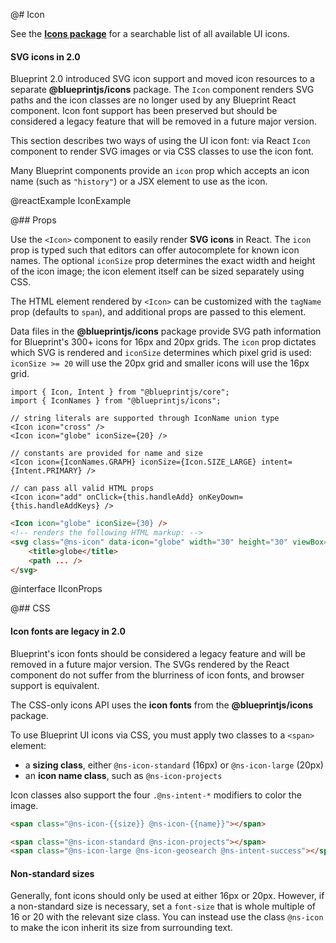 @# Icon

<div class="@ns-callout @ns-intent-primary @ns-icon-info-sign">

See the [**Icons package**](#icons) for a searchable list of all available UI icons.

</div>

<div class="@ns-callout @ns-intent-primary @ns-icon-info-sign">
    <h4 class="@ns-heading">SVG icons in 2.0</h4>

Blueprint 2.0 introduced SVG icon support and moved icon resources to a separate __@blueprintjs/icons__ package.
The `Icon` component renders SVG paths and the icon classes are no longer used by any Blueprint React component.
Icon font support has been preserved but should be considered a legacy feature that will be removed in a
future major version.

</div>

This section describes two ways of using the UI icon font: via React `Icon`
component to render SVG images or via CSS classes to use the icon font.

Many Blueprint components provide an `icon` prop which accepts an icon name
(such as `"history"`) or a JSX element to use as the icon.

@reactExample IconExample

@## Props

Use the `<Icon>` component to easily render __SVG icons__ in React. The `icon`
prop is typed such that editors can offer autocomplete for known icon names. The
optional `iconSize` prop determines the exact width and height of the icon
image; the icon element itself can be sized separately using CSS.

The HTML element rendered by `<Icon>` can be customized with the `tagName` prop
(defaults to `span`), and additional props are passed to this element.

Data files in the __@blueprintjs/icons__ package provide SVG path information
for Blueprint's 300+ icons for 16px and 20px grids. The `icon` prop dictates
which SVG is rendered and `iconSize` determines which pixel grid is used:
`iconSize >= 20` will use the 20px grid and smaller icons will use the 16px
grid.

```tsx
import { Icon, Intent } from "@blueprintjs/core";
import { IconNames } from "@blueprintjs/icons";

// string literals are supported through IconName union type
<Icon icon="cross" />
<Icon icon="globe" iconSize={20} />

// constants are provided for name and size
<Icon icon={IconNames.GRAPH} iconSize={Icon.SIZE_LARGE} intent={Intent.PRIMARY} />

// can pass all valid HTML props
<Icon icon="add" onClick={this.handleAdd} onKeyDown={this.handleAddKeys} />
```

```html
<Icon icon="globe" iconSize={30} />
<!-- renders the following HTML markup: -->
<svg class="@ns-icon" data-icon="globe" width="30" height="30" viewBox="0 0 20 20">
    <title>globe</title>
    <path ... />
</svg>
```

@interface IIconProps

@## CSS

<div class="@ns-callout @ns-intent-warning @ns-icon-warning-sign">
    <h4 class="@ns-heading">Icon fonts are legacy in 2.0</h4>

Blueprint's icon fonts should be considered a legacy feature and will be removed in a future major version.
The SVGs rendered by the React component do not suffer from the blurriness of icon fonts, and browser
support is equivalent.

</div>

The CSS-only icons API uses the __icon fonts__ from the __@blueprintjs/icons__ package.

To use Blueprint UI icons via CSS, you must apply two classes to a `<span>` element:
- a __sizing class__, either `@ns-icon-standard` (16px) or `@ns-icon-large` (20px)
- an __icon name class__, such as `@ns-icon-projects`

Icon classes also support the four `.@ns-intent-*` modifiers to color the image.

```html
<span class="@ns-icon-{{size}} @ns-icon-{{name}}"></span>

<span class="@ns-icon-standard @ns-icon-projects"></span>
<span class="@ns-icon-large @ns-icon-geosearch @ns-intent-success"></span>
```

<div class="@ns-callout @ns-intent-primary @ns-icon-info-sign">
    <h4 class="@ns-heading">Non-standard sizes</h4>

Generally, font icons should only be used at either 16px or 20px. However, if a non-standard size is
necessary, set a `font-size` that is whole multiple of 16 or 20 with the relevant size class.
You can instead use the class `@ns-icon` to make the icon inherit its size from surrounding text.

</div>
